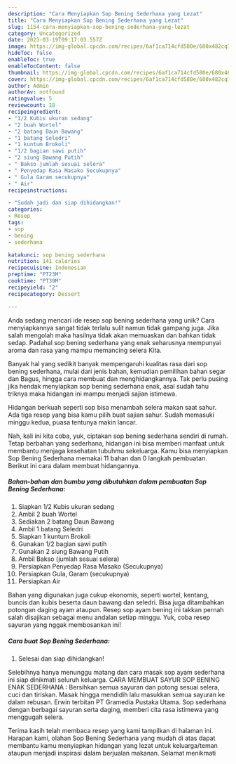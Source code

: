 ```yaml
---
description: "Cara Menyiapkan Sop Bening Sederhana yang Lezat"
title: "Cara Menyiapkan Sop Bening Sederhana yang Lezat"
slug: 1154-cara-menyiapkan-sop-bening-sederhana-yang-lezat
category: Uncategorized
date: 2023-03-19T09:17:03.557Z
image: https://img-global.cpcdn.com/recipes/6af1ca714cfd580e/680x482cq70/sop-bening-sederhana-foto-resep-utama.jpg
hideToc: false
enableToc: true
enableTocContent: false
thumbnail: https://img-global.cpcdn.com/recipes/6af1ca714cfd580e/680x482cq70/sop-bening-sederhana-foto-resep-utama.jpg
cover: https://img-global.cpcdn.com/recipes/6af1ca714cfd580e/680x482cq70/sop-bening-sederhana-foto-resep-utama.jpg
author: Admin
authorAv: notfound
ratingvalue: 5
reviewcount: 18
recipeingredient:
- "1/2 Kubis ukuran sedang"
- "2 buah Wortel"
- "2 batang Daun Bawang"
- "1 batang Seledri"
- "1 kuntum Brokoli"
- "1/2 bagian sawi putih"
- "2 siung Bawang Putih"
- " Bakso jumlah sesuai selera"
- " Penyedap Rasa Masako Secukupnya"
- " Gula Garam secukupnya"
- " Air"
recipeinstructions:

- "Sudah jadi dan siap dihidangkan!"
categories:
- Resep
tags:
- sop
- bening
- sederhana

katakunci: sop bening sederhana 
nutrition: 141 calories
recipecuisine: Indonesian
preptime: "PT23M"
cooktime: "PT39M"
recipeyield: "2"
recipecategory: Dessert

---
```





Anda sedang mencari ide resep sop bening sederhana yang unik? Cara menyiapkannya sangat tidak terlalu sulit namun tidak gampang juga. Jika salah mengolah maka hasilnya tidak akan memuaskan dan bahkan tidak sedap. Padahal sop bening sederhana yang enak seharusnya mempunyai aroma dan rasa yang mampu memancing selera Kita.





Banyak hal yang sedikit banyak mempengaruhi kualitas rasa dari sop bening sederhana, mulai dari jenis bahan, kemudian pemilihan bahan segar dan Bagus, hingga cara membuat dan menghidangkannya. Tak perlu pusing jika hendak menyiapkan sop bening sederhana enak,      asal sudah tahu triknya maka hidangan ini mampu menjadi sajian istimewa.














Hidangan berkuah seperti sop bisa menambah selera makan saat sahur. Ada tiga resep yang bisa kamu pilih buat sajian sahur. Sudah memasuki minggu kedua, puasa tentunya makin lancar.






Nah, kali ini kita coba, yuk, ciptakan sop bening sederhana sendiri di rumah. Tetap berbahan yang sederhana, hidangan ini bisa memberi manfaat untuk membantu menjaga kesehatan tubuhmu sekeluarga. Kamu bisa menyiapkan Sop Bening Sederhana memakai 11 bahan dan 0 langkah pembuatan. Berikut ini cara dalam membuat hidangannya.

<!--inarticleads1-->

##### Bahan-bahan dan bumbu yang dibutuhkan dalam pembuatan Sop Bening Sederhana:

1. Siapkan 1/2 Kubis ukuran sedang
1. Ambil 2 buah Wortel
1. Sediakan 2 batang Daun Bawang
1. Ambil 1 batang Seledri
1. Siapkan 1 kuntum Brokoli
1. Gunakan 1/2 bagian sawi putih
1. Gunakan 2 siung Bawang Putih
1. Ambil  Bakso (jumlah sesuai selera)
1. Persiapkan  Penyedap Rasa Masako (Secukupnya)
1. Persiapkan  Gula, Garam (secukupnya)
1. Persiapkan  Air


Bahan yang digunakan juga cukup ekonomis, seperti wortel, kentang, buncis dan kubis beserta daun bawang dan seledri. Bisa juga ditambahkan potongan daging ayam ataupun. Resep sop ayam bening ini takkan pernah salah disajikan sebagai menu andalan setiap minggu. Yuk, coba resep sayuran yang nggak membosankan ini! 

<!--inarticleads2-->

##### Cara buat Sop Bening Sederhana:


1. Selesai dan siap dihidangkan!

Selebihnya hanya menunggu matang dan cara masak sop ayam sederhana ini siap dinikmati seluruh keluarga. CARA MEMBUAT SAYUR SOP BENING ENAK SEDERHANA : Bersihkan semua sayuran dan potong sesuai selera, cuci dan tiriskan. Masak hingga mendidih lalu masukkan semua sayuran ke dalam rebusan. Erwin terbitan PT Gramedia Pustaka Utama. Sop sederhana dengan berbagai sayuran serta daging, memberi cita rasa istimewa yang menggugah selera. 

Terima kasih telah membaca resep yang kami tampilkan di halaman ini. Harapan kami, olahan Sop Bening Sederhana yang mudah di atas dapat membantu kamu menyiapkan hidangan yang lezat untuk keluarga/teman ataupun menjadi inspirasi dalam berjualan makanan. Selamat menikmati
